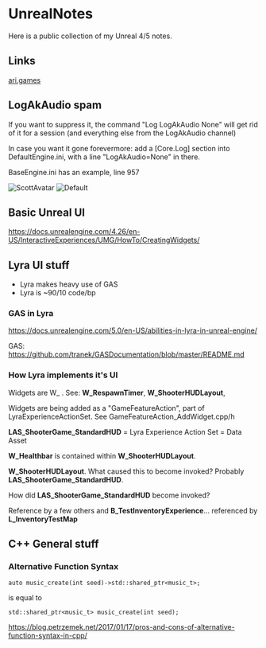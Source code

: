 # UnrealNotes

Here is a public collection of my Unreal 4/5 notes.

## Links
[ari.games](https://flassari.notion.site/Ari-s-Unreal-Engine-Notes-1a75e43f4014464984d4fae0617e5cef)

## LogAkAudio spam
If you want to suppress it, the command "Log LogAkAudio None" will get rid of it for a session (and everything else from the LogAkAudio channel)

In case you want it gone forevermore: add a [Core.Log] section into DefaultEngine.ini, with a line "LogAkAudio=None" in there.

BaseEngine.ini has an example, line 957

![ScottAvatar](https://media.retroachievements.org/UserPic/Scott.png)
![Default](https://media.retroachievements.org/Images/000001.png)


## Basic Unreal UI

https://docs.unrealengine.com/4.26/en-US/InteractiveExperiences/UMG/HowTo/CreatingWidgets/



## Lyra UI stuff

* Lyra makes heavy use of GAS
* Lyra is ~90/10 code/bp

### GAS in Lyra

https://docs.unrealengine.com/5.0/en-US/abilities-in-lyra-in-unreal-engine/

GAS: https://github.com/tranek/GASDocumentation/blob/master/README.md

### How Lyra implements it's UI
Widgets are W_ . See: **W_RespawnTimer**, **W_ShooterHUDLayout**, 

Widgets are being added as a "GameFeatureAction", part of LyraExperienceActionSet. See GameFeatureAction_AddWidget.cpp/h

**LAS_ShooterGame_StandardHUD** = Lyra Experience Action Set = Data Asset

**W_Healthbar** is contained within **W_ShooterHUDLayout**.

**W_ShooterHUDLayout**. What caused this to become invoked? Probably **LAS_ShooterGame_StandardHUD**.

How did **LAS_ShooterGame_StandardHUD** become invoked?

Reference by a few others and **B_TestInventoryExperience**... referenced by **L_InventoryTestMap**



## C++ General stuff

### Alternative Function Syntax
```
auto music_create(int seed)->std::shared_ptr<music_t>;
```
is equal to
```
std::shared_ptr<music_t> music_create(int seed);
```
https://blog.petrzemek.net/2017/01/17/pros-and-cons-of-alternative-function-syntax-in-cpp/
